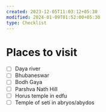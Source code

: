 ```yaml
---
created: 2023-12-05T11:03:12+05:30
modified: 2024-01-09T01:52:00+05:30
type: Checklist
---
```


# Places to visit

- [ ] Daya river
- [ ] Bhubaneswar
- [ ] Bodh Gaya
- [ ] Parshva Nath Hill
- [ ] Horus temple in edfu
- [ ] Temple of seti in abryos/abydos

